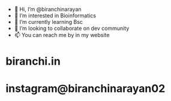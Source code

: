 - 👋 Hi, I’m @biranchinarayan
- 👀 I’m interested in Bioinformatics 
- 🌱 I’m currently learning Bsc
- 💞️ I’m looking to collaborate on dev community 
- 📫 You can reach me
by in my website 
# biranchi.in
# instagram@biranchinarayan02
